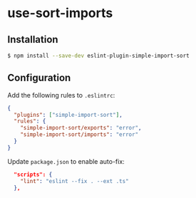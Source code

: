# use-sort-imports


## Installation

```bash
$ npm install --save-dev eslint-plugin-simple-import-sort
```


## Configuration

Add the following rules to `.eslintrc`:

```json
{
  "plugins": ["simple-import-sort"],
  "rules": {
    "simple-import-sort/exports": "error",
    "simple-import-sort/imports": "error"
  }
}
```


Update `package.json` to enable auto-fix:

```json
  "scripts": {
    "lint": "eslint --fix . --ext .ts"
  },
```
